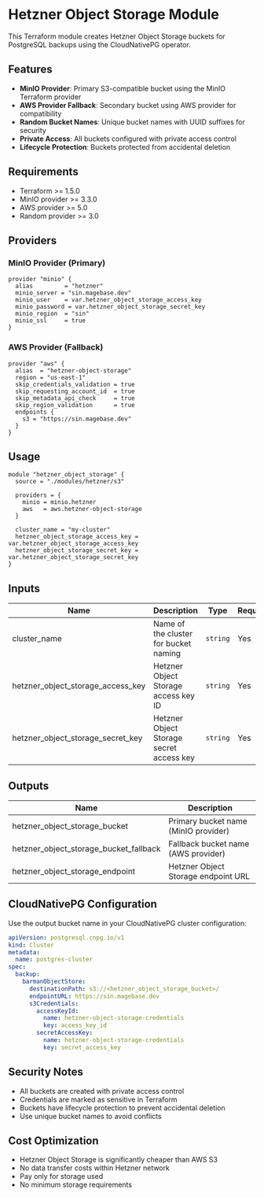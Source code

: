 # Hetzner Object Storage Module

This Terraform module creates Hetzner Object Storage buckets for PostgreSQL backups using the CloudNativePG operator.

## Features

- **MinIO Provider**: Primary S3-compatible bucket using the MinIO Terraform provider
- **AWS Provider Fallback**: Secondary bucket using AWS provider for compatibility
- **Random Bucket Names**: Unique bucket names with UUID suffixes for security
- **Private Access**: All buckets configured with private access control
- **Lifecycle Protection**: Buckets protected from accidental deletion

## Requirements

- Terraform >= 1.5.0
- MinIO provider >= 3.3.0
- AWS provider >= 5.0
- Random provider >= 3.0

## Providers

### MinIO Provider (Primary)

```hcl
provider "minio" {
  alias         = "hetzner"
  minio_server = "sin.magebase.dev"
  minio_user    = var.hetzner_object_storage_access_key
  minio_password = var.hetzner_object_storage_secret_key
  minio_region  = "sin"
  minio_ssl     = true
}
```

### AWS Provider (Fallback)

```hcl
provider "aws" {
  alias  = "hetzner-object-storage"
  region = "us-east-1"
  skip_credentials_validation = true
  skip_requesting_account_id  = true
  skip_metadata_api_check     = true
  skip_region_validation      = true
  endpoints {
    s3 = "https://sin.magebase.dev"
  }
}
```

## Usage

```hcl
module "hetzner_object_storage" {
  source = "./modules/hetzner/s3"

  providers = {
    minio = minio.hetzner
    aws   = aws.hetzner-object-storage
  }

  cluster_name = "my-cluster"
  hetzner_object_storage_access_key = var.hetzner_object_storage_access_key
  hetzner_object_storage_secret_key = var.hetzner_object_storage_secret_key
}
```

## Inputs

| Name                              | Description                              | Type     | Required |
| --------------------------------- | ---------------------------------------- | -------- | -------- |
| cluster_name                      | Name of the cluster for bucket naming    | `string` | Yes      |
| hetzner_object_storage_access_key | Hetzner Object Storage access key ID     | `string` | Yes      |
| hetzner_object_storage_secret_key | Hetzner Object Storage secret access key | `string` | Yes      |

## Outputs

| Name                                   | Description                          |
| -------------------------------------- | ------------------------------------ |
| hetzner_object_storage_bucket          | Primary bucket name (MinIO provider) |
| hetzner_object_storage_bucket_fallback | Fallback bucket name (AWS provider)  |
| hetzner_object_storage_endpoint        | Hetzner Object Storage endpoint URL  |

## CloudNativePG Configuration

Use the output bucket name in your CloudNativePG cluster configuration:

```yaml
apiVersion: postgresql.cnpg.io/v1
kind: Cluster
metadata:
  name: postgres-cluster
spec:
  backup:
    barmanObjectStore:
      destinationPath: s3://<hetzner_object_storage_bucket>/
      endpointURL: https://sin.magebase.dev
      s3Credentials:
        accessKeyId:
          name: hetzner-object-storage-credentials
          key: access_key_id
        secretAccessKey:
          name: hetzner-object-storage-credentials
          key: secret_access_key
```

## Security Notes

- All buckets are created with private access control
- Credentials are marked as sensitive in Terraform
- Buckets have lifecycle protection to prevent accidental deletion
- Use unique bucket names to avoid conflicts

## Cost Optimization

- Hetzner Object Storage is significantly cheaper than AWS S3
- No data transfer costs within Hetzner network
- Pay only for storage used
- No minimum storage requirements
